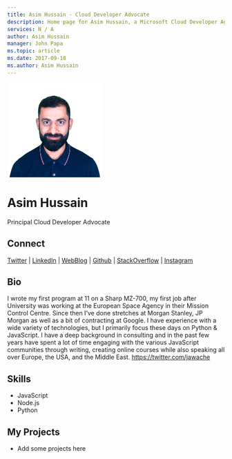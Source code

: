 ```yaml
---
title: Asim Hussain - Cloud Developer Advocate
description: Home page for Asim Hussain, a Microsoft Cloud Developer Advocate
services: N / A
author: Asim Hussain
manager: John Papa
ms.topic: article
ms.date: 2017-09-18
ms.author: Asim Hussain
---
```


![Image of Asim Hussain](media/profiles/asim-hussain.png)

# Asim Hussain

Principal Cloud Developer Advocate

## Connect
[Twitter](https://twitter.com/jawache) | [LinkedIn](https://linkedin.com/in/jawache) | [WebBlog](http://codecraft.tv) | [Github](https://github.com/jawache) | [StackOverflow](https://stackoverflow.com/users/134085/jawache) | [Instagram](https://www.instagram.com/jawache)

## Bio

I wrote my first program at 11 on a Sharp MZ-700, my first job after University was working at the European Space Agency in their Mission Control Centre. Since then I’ve done stretches at Morgan Stanley, JP Morgan as well as a bit of contracting at Google.
I have experience with a wide variety of technologies, but I primarily focus these days on Python & JavaScript. I have a deep background in consulting and in the past few years have spent a lot of time engaging with the various JavaScript communities through writing, creating online courses while also speaking all over Europe, the USA, and the Middle East.
https://twitter.com/jawache

## Skills

* JavaScript
* Node.js
* Python


## My Projects

* Add some projects here
